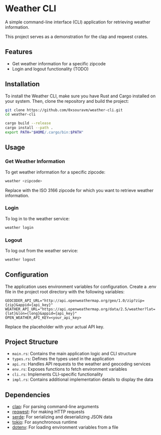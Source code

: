 # Weather CLI

A simple command-line interface (CLI) application for retrieving weather information.

This project serves as a demonstration for the clap and reqwest crates.

## Features

- Get weather information for a specific zipcode
- Login and logout functionality (TODO)

## Installation

To install the Weather CLI, make sure you have Rust and Cargo installed on your system. Then, clone the repository and build the project:

```bash
git clone https://github.com/0xsouravm/weather-cli.git
cd weather-cli

cargo build --release
cargo install --path .
export PATH="$HOME/.cargo/bin:$PATH"
```

## Usage
### Get Weather Information
To get weather information for a specific zipcode:

```bash
weather <zipcode>
```
Replace <zipcode> with the ISO 3166 zipcode for which you want to retrieve weather information.  
### Login
To log in to the weather service:
```bash
weather login
```
### Logout
To log out from the weather service:
```bash
weather logout
```
## Configuration
The application uses environment variables for configuration. Create a .env file in the project root directory with the following variables:
```text
GEOCODER_API_URL="http://api.openweathermap.org/geo/1.0/zip?zip={zip}&appid={api_key}"
WEATHER_API_URL="https://api.openweathermap.org/data/2.5/weather?lat={lat}&lon={long}&appid={api_key}"
OPEN_WEATHER_API_KEY=<your_api_key>
```

Replace the placeholder with your actual API key.
## Project Structure
- ```main.rs```: Contains the main application logic and CLI structure
- ```types.rs```: Defines the types used in the application
- ```api.rs```: Handles API requests to the weather and geocoding services
- ```env.rs```: Exposes functions to fetch environment variables
- ```cli.rs```: Implements CLI-specific functionality
- ```impl.rs```: Contains additional implementation details to display the data
## Dependencies
- [clap](https://crates.io/crates/clap): For parsing command-line arguments
- [reqwest](https://crates.io/crates/reqwest): For making HTTP requests
- [serde](https://crates.io/crates/serde): For serializing and deserializing JSON data
- [tokio](https://crates.io/crates/tokio): For asynchronous runtime
- [dotenv](https://crates.io/crates/dotenv): For loading environment variables from a file